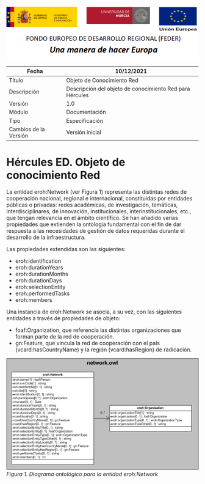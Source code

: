 ![](../../Docs/media/CabeceraDocumentosMD.png)

| Fecha         | 10/12/2021                                                   |
| ------------- | ------------------------------------------------------------ |
|Título|Objeto de Conocimiento Red| 
|Descripción|Descripción del objeto de conocimiento Red para Hércules|
|Versión|1.0|
|Módulo|Documentación|
|Tipo|Especificación|
|Cambios de la Versión|Versión inicial|

# Hércules ED. Objeto de conocimiento Red

La entidad eroh:Network (ver Figura 1) representa las distintas redes de cooperación nacional, regional e internacional, constituidas por entidades públicas o privadas: redes académicas, de investigación, temáticas, interdisciplinares, de innovación, institucionales, interinstitucionales, etc., que tengan relevancia en el ámbito científico.
Se han añadido varias propiedades que extienden la ontología fundamental con el fin de dar respuesta a las necesidades de gestión de datos requeridas durante el desarrollo de la infraestructura.

Las propiedades extendidas son las siguientes:

- eroh:identification
- eroh:durationYears
- eroh:durationMonths
- eroh:durationDays
- eroh:selectionEntity
- eroh:performedTasks
- eroh:members

Una instancia de eroh:Network se asocia, a su vez, con las siguientes entidades a través de propiedades de objeto:

- foaf:Organization, que referencia las distintas organizaciones que forman parte de la red de cooperación.
- gn:Feature, que vincula la red de cooperación con el país (vcard:hasCountryName) y la región (vcard:hasRegion) de radicación.


![](../../Docs/media/ObjetosDeConocimiento/Network.png)
*Figura 1. Diagrama ontológico para la entidad eroh:Network*
